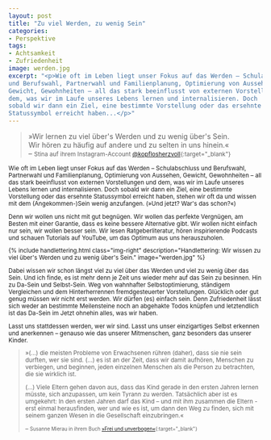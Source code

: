 ```yaml
---
layout: post
title: "Zu viel Werden, zu wenig Sein"
categories:
- Perspektive
tags:
- Achtsamkeit
- Zufriedenheit
image: werden.jpg
excerpt: "<p>Wie oft im Leben liegt unser Fokus auf das Werden – Schulabschluss
und Berufswahl, Partnerwahl und Familienplanung, Optimierung von Aussehen,
Gewicht, Gewohnheiten – all das stark beeinflusst von externen Vorstellungen und
dem, was wir im Laufe unseres Lebens lernen und internalisieren. Doch
sobald wir dann ein Ziel, eine bestimmte Vorstellung oder das ersehnte
Statussymbol erreicht haben...</p>"
---
```


>»Wir lernen zu viel über's Werden und zu wenig über's Sein.<br/>
Wir hören zu häufig auf andere und zu selten in uns hinein.«<br/>
– <small>Stina auf ihrem Instagram-Account [@kopflosherzvoll](https://www.instagram.com/kopflosherzvoll/){:target="\_blank"}

Wie oft im Leben liegt unser Fokus auf das Werden – Schulabschluss und
Berufswahl, Partnerwahl und Familienplanung, Optimierung von Aussehen, Gewicht,
Gewohnheiten – all das stark beeinflusst von externen Vorstellungen und dem, was
wir im Laufe unseres Lebens lernen und internalisieren. Doch sobald wir dann ein
Ziel, eine bestimmte Vorstellung oder das ersehnte Statussymbol erreicht haben,
stehen wir oft da und wissen mit dem (Angekommen-)Sein wenig anzufangen.
(»Und jetzt? War's das schon?«)

Denn wir wollen uns nicht mit gut begnügen. Wir wollen das perfekte Vergnügen,
am Besten mit einer Garantie, dass es keine bessere Alternative gibt. Wir wollen
nicht einfach nur sein, wir wollen besser sein. Wir lesen Ratgeberliteratur,
hören inspirierende Podcasts und schauen Tutorials auf YouTube, um das Optimum
aus uns herauszuholen.

{% include handlettering.html
class="img-right"
description="Handlettering: Wir wissen zu viel über's Werden und zu wenig über's Sein."
image="werden.jpg"
%}

Dabei wissen wir schon längst viel zu viel über das Werden und viel zu wenig
über das Sein. Und ich finde, es ist mehr denn je Zeit uns wieder mehr auf das
Sein zu besinnen. Hin zu Da-Sein und Selbst-Sein. Weg von wahnhafter
Selbstoptimierung, ständigem Vergleichen und dem Hinterherrennen
fremdgesteuerter Vorstellungen. Glücklich oder gut genug müssen wir nicht erst
werden. Wir dürfen (es) einfach sein. Denn Zufriedenheit lässt sich weder an
bestimmte Meilensteine noch an abgehakte Todos knüpfen und letztendlich ist das
Da-Sein im Jetzt ohnehin alles, was wir haben.

Lasst uns stattdessen werden, wer wir sind. Lasst uns unser einzigartiges Selbst
erkennen und anerkennen – genauso wie das unserer Mitmenschen, ganz besonders das
unserer Kinder.

>»(...) die meisten Probleme von Erwachsenen rühren (daher), dass sie nie sein
durften, wer sie sind. (...) es ist an der Zeit, dass wir damit aufhören,
Menschen zu verbiegen, und beginnen, jeden einzelnen Menschen als die Person zu
betrachten, die sie wirklich ist.
>
> (...) Viele Eltern gehen davon aus, dass das Kind gerade in den ersten Jahren
lernen müsste, sich anzupassen, um kein Tyrann zu werden. Tatsächlich aber ist
es umgekehrt: In den ersten Jahren darf das Kind – und mit ihm zusammen die
Eltern - erst einmal herausfinden, wer und wie es ist, um dann den Weg zu finden,
sich mit seinem ganzen Wesen in die Gesellschaft einzubringen.«<br/>
>
> – <small>Susanne Mierau in ihrem Buch [»Frei und unverbogen«](https://geborgen-wachsen.de/produkt/buch-frei-und-unverbogen/){:target="\_blank"}
